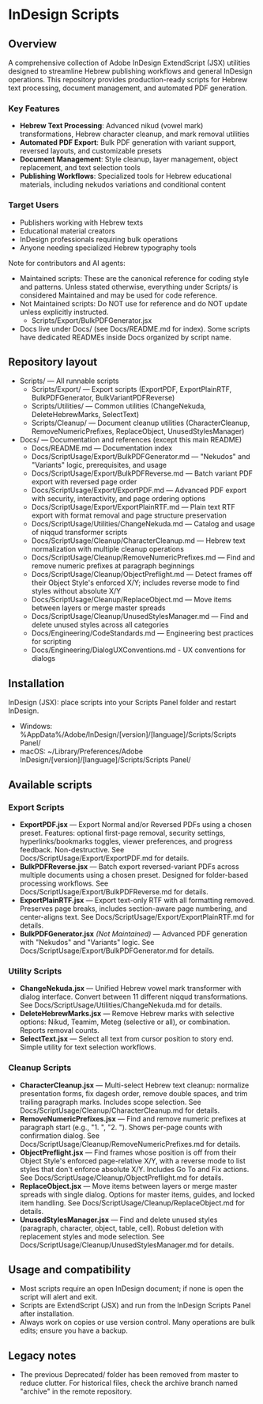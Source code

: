 # InDesign Scripts

## Overview

A comprehensive collection of Adobe InDesign ExtendScript (JSX) utilities designed to streamline Hebrew publishing workflows and general InDesign operations. This repository provides production-ready scripts for Hebrew text processing, document management, and automated PDF generation.

### Key Features

- **Hebrew Text Processing**: Advanced nikud (vowel mark) transformations, Hebrew character cleanup, and mark removal utilities
- **Automated PDF Export**: Bulk PDF generation with variant support, reversed layouts, and customizable presets
- **Document Management**: Style cleanup, layer management, object replacement, and text selection tools
- **Publishing Workflows**: Specialized tools for Hebrew educational materials, including nekudos variations and conditional content

### Target Users

- Publishers working with Hebrew texts
- Educational material creators
- InDesign professionals requiring bulk operations
- Anyone needing specialized Hebrew typography tools

Note for contributors and AI agents:
- Maintained scripts: These are the canonical reference for coding style and patterns. Unless stated otherwise, everything under Scripts/ is considered Maintained and may be used for code reference.
- Not Maintained scripts: Do NOT use for reference and do NOT update unless explicitly instructed.
  - Scripts/Export/BulkPDFGenerator.jsx
- Docs live under Docs/ (see Docs/README.md for index). Some scripts have dedicated READMEs inside Docs organized by script name.

## Repository layout
- Scripts/ — All runnable scripts
  - Scripts/Export/ — Export scripts (ExportPDF, ExportPlainRTF, BulkPDFGenerator, BulkVariantPDFReverse)
  - Scripts/Utilities/ — Common utilities (ChangeNekuda, DeleteHebrewMarks, SelectText)
  - Scripts/Cleanup/ — Document cleanup utilities (CharacterCleanup, RemoveNumericPrefixes, ReplaceObject, UnusedStylesManager)
- Docs/ — Documentation and references (except this main README)
  - Docs/README.md — Documentation index
  - Docs/ScriptUsage/Export/BulkPDFGenerator.md — "Nekudos" and "Variants" logic, prerequisites, and usage
  - Docs/ScriptUsage/Export/BulkPDFReverse.md — Batch variant PDF export with reversed page order
  - Docs/ScriptUsage/Export/ExportPDF.md — Advanced PDF export with security, interactivity, and page ordering options
  - Docs/ScriptUsage/Export/ExportPlainRTF.md — Plain text RTF export with format removal and page structure preservation
  - Docs/ScriptUsage/Utilities/ChangeNekuda.md — Catalog and usage of niqqud transformer scripts
  - Docs/ScriptUsage/Cleanup/CharacterCleanup.md — Hebrew text normalization with multiple cleanup operations
  - Docs/ScriptUsage/Cleanup/RemoveNumericPrefixes.md — Find and remove numeric prefixes at paragraph beginnings
  - Docs/ScriptUsage/Cleanup/ObjectPreflight.md — Detect frames off their Object Style's enforced X/Y; includes reverse mode to find styles without absolute X/Y
  - Docs/ScriptUsage/Cleanup/ReplaceObject.md — Move items between layers or merge master spreads
  - Docs/ScriptUsage/Cleanup/UnusedStylesManager.md — Find and delete unused styles across all categories
  - Docs/Engineering/CodeStandards.md — Engineering best practices for scripting
  - Docs/Engineering/DialogUXConventions.md - UX conventions for dialogs

## Installation
InDesign (JSX): place scripts into your Scripts Panel folder and restart InDesign.
- Windows: %AppData%/Adobe/InDesign/[version]/[language]/Scripts/Scripts Panel/
- macOS: ~/Library/Preferences/Adobe InDesign/[version]/[language]/Scripts/Scripts Panel/

## Available scripts

### Export Scripts
- **ExportPDF.jsx** — Export Normal and/or Reversed PDFs using a chosen preset. Features: optional first-page removal, security settings, hyperlinks/bookmarks toggles, viewer preferences, and progress feedback. Non-destructive. See Docs/ScriptUsage/Export/ExportPDF.md for details.
- **BulkPDFReverse.jsx** — Batch export reversed-variant PDFs across multiple documents using a chosen preset. Designed for folder-based processing workflows. See Docs/ScriptUsage/Export/BulkPDFReverse.md for details.
- **ExportPlainRTF.jsx** — Export text-only RTF with all formatting removed. Preserves page breaks, includes section-aware page numbering, and center-aligns text. See Docs/ScriptUsage/Export/ExportPlainRTF.md for details.
- **BulkPDFGenerator.jsx** *(Not Maintained)* — Advanced PDF generation with "Nekudos" and "Variants" logic. See Docs/ScriptUsage/Export/BulkPDFGenerator.md for details.

### Utility Scripts
- **ChangeNekuda.jsx** — Unified Hebrew vowel mark transformer with dialog interface. Convert between 11 different niqqud transformations. See Docs/ScriptUsage/Utilities/ChangeNekuda.md for details.
- **DeleteHebrewMarks.jsx** — Remove Hebrew marks with selective options: Nikud, Teamim, Meteg (selective or all), or combination. Reports removal counts.
- **SelectText.jsx** — Select all text from cursor position to story end. Simple utility for text selection workflows.

### Cleanup Scripts
- **CharacterCleanup.jsx** — Multi-select Hebrew text cleanup: normalize presentation forms, fix dagesh order, remove double spaces, and trim trailing paragraph marks. Includes scope selection. See Docs/ScriptUsage/Cleanup/CharacterCleanup.md for details.
- **RemoveNumericPrefixes.jsx** — Find and remove numeric prefixes at paragraph start (e.g., "1. ", "2. "). Shows per-page counts with confirmation dialog. See Docs/ScriptUsage/Cleanup/RemoveNumericPrefixes.md for details.
- **ObjectPreflight.jsx** — Find frames whose position is off from their Object Style's enforced page-relative X/Y, with a reverse mode to list styles that don't enforce absolute X/Y. Includes Go To and Fix actions. See Docs/ScriptUsage/Cleanup/ObjectPreflight.md for details.
- **ReplaceObject.jsx** — Move items between layers or merge master spreads with single dialog. Options for master items, guides, and locked item handling. See Docs/ScriptUsage/Cleanup/ReplaceObject.md for details.
- **UnusedStylesManager.jsx** — Find and delete unused styles (paragraph, character, object, table, cell). Robust deletion with replacement styles and mode selection. See Docs/ScriptUsage/Cleanup/UnusedStylesManager.md for details.

## Usage and compatibility
- Most scripts require an open InDesign document; if none is open the script will alert and exit.
- Scripts are ExtendScript (JSX) and run from the InDesign Scripts Panel after installation.
- Always work on copies or use version control. Many operations are bulk edits; ensure you have a backup.

## Legacy notes
- The previous Deprecated/ folder has been removed from master to reduce clutter. For historical files, check the archive branch named "archive" in the remote repository.
